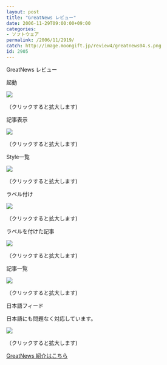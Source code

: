```yaml
---
layout: post
title: "GreatNews レビュー"
date: 2006-11-29T09:00:00+09:00
categories:
- ソフトウェア
permalink: /2006/11/2919/
catch: http://image.moongift.jp/review4/greatnews04.s.png
id: 2905
---
```

GreatNews レビュー  
<!--more-->

起動

  

[![](http://image.moongift.jp/review4/greatnews01.s.png)](http://image.moongift.jp/review4/greatnews01.png)  
  
（クリックすると拡大します)

  

記事表示

  

[![](http://image.moongift.jp/review4/greatnews02.s.png)](http://image.moongift.jp/review4/greatnews02.png)  
  
（クリックすると拡大します)

  

Style一覧

  

[![](http://image.moongift.jp/review4/greatnews03.s.png)](http://image.moongift.jp/review4/greatnews03.png)  
  
（クリックすると拡大します)

  

ラベル付け

  

[![](http://image.moongift.jp/review4/greatnews04.s.png)](http://image.moongift.jp/review4/greatnews04.png)  
  
（クリックすると拡大します)

  

ラベルを付けた記事

  

[![](http://image.moongift.jp/review4/greatnews05.s.png)](http://image.moongift.jp/review4/greatnews05.png)  
  
（クリックすると拡大します)

  

記事一覧

  

[![](http://image.moongift.jp/review4/greatnews06.s.png)](http://image.moongift.jp/review4/greatnews06.png)  
  
（クリックすると拡大します)

  

日本語フィード

  

日本語にも問題なく対応しています。

  

[![](http://image.moongift.jp/review4/greatnews07.s.png)](http://image.moongift.jp/review4/greatnews07.png)  
  
（クリックすると拡大します)

  

[GreatNews 紹介はこちら](http://fw.moongift.jp/intro/i-2918.html)

